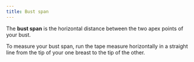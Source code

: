```yaml
---
title: Bust span
---
```


The **bust span** is the horizontal distance between the two apex points of your bust.

To measure your bust span, run the tape measure horizontally in a straight line from the tip of your one breast to the tip of the other.
